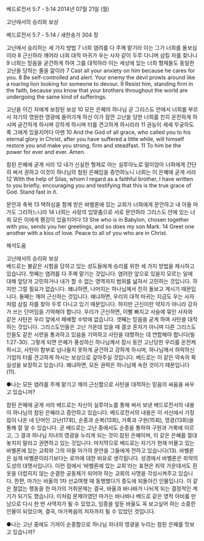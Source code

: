 베드로전서 5:7 - 5:14 
2014년 07월 21일 (월)

고난에서의 승리와 보상



베드로전서 5:7 - 5:14 / 새찬송가 304 장


고난에서 승리하는 세 가지 방법
7 너희 염려를 다 주께 맡기라 이는 그가 너희를 돌보심이라 8 근신하라 깨어라 너희 대적 마귀가 우는 사자 같이 두루 다니며 삼킬 자를 찾나니 9 너희는 믿음을 굳건하게 하여 그를 대적하라 이는 세상에 있는 너희 형제들도 동일한 고난을 당하는 줄을 앎이라
7 Cast all your anxiety on him because he cares for you. 8 Be self-controlled and alert. Your enemy the devil prowls around like a roaring lion looking for someone to devour. 9 Resist him, standing firm in the faith, because you know that your brothers throughout the world are undergoing the same kind of sufferings. 

고난을 이긴 자에게 보장된 보상
10 모든 은혜의 하나님 곧 그리스도 안에서 너희를 부르사 자기의 영원한 영광에 들어가게 하신 이가 잠깐 고난을 당한 너희를 친히 온전하게 하시며 굳건하게 하시며 강하게 하시며 터를 견고하게 하시리라 11 권능이 세세 무궁하도록 그에게 있을지어다 아멘 
10 And the God of all grace, who called you to his eternal glory in Christ, after you have suffered a little while, will himself restore you and make you strong, firm and steadfast. 11 To him be the power for ever and ever. Amen. 

참된 은혜에 굳게 서라 
12 내가 신실한 형제로 아는 실루아노로 말미암아 너희에게 간단히 써서 권하고 이것이 하나님의 참된 은혜임을 증언하노니 너희는 이 은혜에 굳게 서라
12 With the help of Silas, whom I regard as a faithful brother, I have written to you briefly, encouraging you and testifying that this is the true grace of God. Stand fast in it.  

문안과 축복
13 택하심을 함께 받은 바벨론에 있는 교회가 너희에게 문안하고 내 아들 마가도 그리하느니라 14 너희는 사랑의 입맞춤으로 서로 문안하라 그리스도 안에 있는 너희 모든 이에게 평강이 있을지어다
13 She who is in Babylon, chosen together with you, sends you her greetings, and so does my son Mark. 14 Greet one another with a kiss of love. Peace to all of you who are in Christ.

해석도움





고난에서의 승리와 보상  
베드로는 불같은 시험을 당하고 있는 성도들에게 승리를 위한 세 가지 방법을 제시하고 있습니다. 첫째는 염려를 다 주께 맡기는 것입니다. 염려란 앞으로 있을지 모르는 일에 대해 앞당겨 고민하거나 내가 할 수 없는 영역까지 범위를 넓혀서 고민하는 것입니다. 하지만 그럴 필요가 없습니다. 왜냐하면, 나머지는 하나님께서 친히 돌보고 계시기 때문입니다. 둘째는 깨어 근신하는 것입니다. 왜냐하면, 우리의 대적 마귀는 지금도 우는 사자처럼 삼킬 자를 찾아 두루 다니고 있기 때문입니다. 하지만 근신이란 약자가 아니라 강자가 쓰는 단어임을 기억해야 합니다. 우리가 근신하면, 이빨 빠지고 사슬에 묶인 사자와 같은 사탄은 우리 앞에서 패배할 수밖에 없습니다. 셋째는 믿음을 굳게 하여 사탄을 대적하는 것입니다. 그리스도인들은 고난 가운데 있을 때 결코 혼자가 아니며 다른 그리스도인들도 같은 시련을 통과하고 있음을 기억하고 사탄을 대항하는 데 연합해야 합니다(빌 1:27-30). 그렇게 되면 은혜가 풍성하신 하나님께서 잠시 동안 고난당한 우리를 온전케 하시고, 사탄이 함부로 넘나들지 못하게 굳건하고 강하게 하시며, 하나님께서 허락하신 기업의 터를 견고하게 하시는 보상으로 갚아주실 것입니다. 베드로는 이 같은 약속의 확실성을 보장하고 있습니다. 왜냐하면, 모든 권력은 하나님께 속한 것이기 때문입니다(11).  

●나는 모든 염려를 주께 맡기고 깨어 근신함으로 사탄을 대적하는 믿음의 싸움을 싸우고 있습니까?

참된 은혜에 굳게 서라 
베드로는 자신이 실루아노를 통해 써서 보낸 베드로전서의 내용이 하나님의 참된 은혜라고 증언하고 있습니다. 베드로전서의 내용은 이 서신에서 가장 많이 나온 네 단어인 고난(17회), 순종과 순복(13회), 거룩과 구원(15회), 영광(13회)을 통해 잘 알 수 있습니다. 곧 베드로는 고난 중에서도 순종을 통하여 구원과 거룩에 이르고, 그 결과 하나님 자녀의 영광을 누리게 되는 것이 참된 은혜이며, 이 같은 은혜를 절대 놓치지 말라고 권면하고 있는 것입니다. 마지막으로 베드로는 자기가 현재 머물고 있는 바벨론에 있는 교회와 그의 아들 마가의 문안을 그들에게 전하고 있습니다(13). 바벨론은 실제 바벨론이라기보다는 로마에 대한 비유로 생각됩니다. 성경에서 바벨론은 죄악의 도성의 대명사입니다. 이런 점에서 ‘바벨론에 있는 교회’라는 표현은 죄악 가운데서도 흰옷을 더럽히지 않는 순결한 공동체가 되어야 하는 교회의 사명을 각성시켜주고 있습니다. 한편, 마가는 바울의 1차 선교여행 때 동행했다가 중도에 되돌아간 인물입니다. 이 같은 철없는 행동을 한 마가의 거취문제는 결국, 바울과 바나바가 나뉘게 되는 결정적인 계기가 되기도 했습니다. 이처럼 문제아였던 마가는 바나바나 베드로 같은 영적 아비를 만남으로 다시 한 번 사역자가 될 수 있었고, 임종을 앞둔 바울도 꼭 보고싶어 하는 소중한 인물이 되었으며, 결국, 마가복음의 저자까지 될 수 있었던 것입니다. 

●나는 고난 중에도 기꺼이 순종함으로 하나님 자녀의 영광을 누리는 참된 은혜를 맛보고 있습니까?